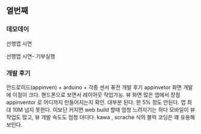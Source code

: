 ## 열번째

### 데모데이

선행앱 시연
[](https://youtu.be/5dgy8CAj5M4)

선행앱 시연- 기부실행
[](https://youtu.be/ruUiNw-87lA)

### 개발 후기
안드로이드(appinven) + arduino + 각종 센서 퓨전 개발 후기
appinvetor 화면 개발에 이점이 크다. 핸드폰으로 보면서 레이아웃 작업가능. 뷰 화면 많은 앱에서 장점
appinventor 로 어디까지 만들어지는지 확인. 대부분 된다. 한 5% 정도 안된다.
앱 최대 10M 넘지 못한다. 이보단 커지면 web build 할때 엄청 느려지기는 하다
모바일이 뷰 작업도 많고, 뷰 개발 속도도 엄청 뎌디다.
kawa , scrache 식의 블럭 코딩은 꽤 유용해 보인다.
